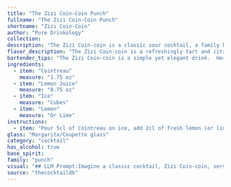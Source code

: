 ```yaml
---
title: "The Zizi Coin-Coin Punch"
fullname: "The Zizi Coin-Coin Punch"
shortname: "Zizi Coin-Coin"
author: "Pure Drinkology"
collection:
description: "The Zizi Coin-coin is a classic sour cocktail, a family known for its tart and refreshing nature. Its origins are likely French, with the name possibly referencing a playful, mischievous character. "
flavor_description: "The Zizi Coin-coin is a refreshingly tart and citrusy cocktail. The Cointreau provides a sweet orange liqueur base, balanced by the tangy lemon juice.  The ice chills the drink, while the lemon garnish adds a touch of aromatic zest.  Expect a crisp, clean finish with a lingering hint of orange. "
bartender_tips: "The Zizi Coin-coin is a simple yet elegant drink.  Here are some tips for a perfect pour:* **Chill your glass:** This ensures the drink stays cold longer.* **Use fresh lemon juice:** This makes a huge difference in flavor.* **Shake hard:** A vigorous shake chills the drink and mixes the ingredients thoroughly.* **Strain carefully:** This removes any ice shards for a smooth texture.* **Garnish with a lemon twist:** Adds a beautiful touch and enhances the aroma. "
ingredients:
  - item: "Cointreau"
    measure: "1.75 oz"
  - item: "Lemon Juice"
    measure: "0.75 oz"
  - item: "Ice"
    measure: "Cubes"
  - item: "Lemon"
    measure: "Or Lime"
instructions:
  - item: "Pour 5cl of Cointreau on ice, add 2cl of fresh lemon (or lime) juice, stir gently, and finally add slices of lemon/lime in glass."
glass: "Margarita/Coupette glass"
category: "cocktail"
has_alcohol: true
base_spirit:
family: "punch"
visual: "## LLM Prompt:Imagine a classic cocktail, Zizi Coin-coin, served in a chilled coupe glass.  **Describe the visual elements of this cocktail:*** **Color:** What is the dominant color of the drink? Are there any layers or gradients? * **Texture:** Is the drink clear, cloudy, or frothy? Are there any visible ice chips or other elements?* **Garnish:** What kind of garnish is used, and how is it presented?  * **Overall Impression:** What is the overall aesthetic of the cocktail? Is it elegant, refreshing, playful, or something else?**Be as detailed as possible and use vivid language to capture the visual experience of this cocktail.** "
source: "thecocktaildb"
---
```


